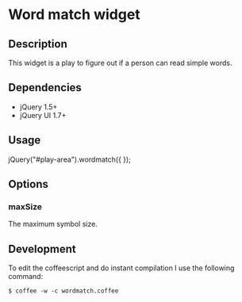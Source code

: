 # Word match widget

## Description
This widget is a play to figure out if a person can read simple words.

## Dependencies
* jQuery 1.5+
* jQuery UI 1.7+

## Usage
jQuery("#play-area").wordmatch({
});

## Options
### maxSize
The maximum symbol size.



## Development
To edit the coffeescript and do instant compilation I use the following command:

    $ coffee -w -c wordmatch.coffee
